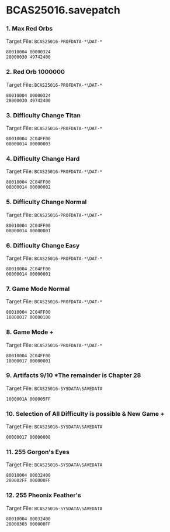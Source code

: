# BCAS25016.savepatch

### 1. Max Red Orbs

Target File: `BCAS25016-PROFDATA-*\DAT-*`

```
80010004 00000324
28000030 49742400
```

### 2. Red Orb 1000000

Target File: `BCAS25016-PROFDATA-*\DAT-*`

```
80010004 00000324
28000030 49742400
```

### 3. Difficulty Change Titan

Target File: `BCAS25016-PROFDATA-*\DAT-*`

```
80010004 2C04FF00
08000014 00000003
```

### 4. Difficulty Change Hard

Target File: `BCAS25016-PROFDATA-*\DAT-*`

```
80010004 2C04FF00
08000014 00000002
```

### 5. Difficulty Change Normal

Target File: `BCAS25016-PROFDATA-*\DAT-*`

```
80010004 2C04FF00
08000014 00000001
```

### 6. Difficulty Change Easy

Target File: `BCAS25016-PROFDATA-*\DAT-*`

```
80010004 2C04FF00
08000014 00000001
```

### 7. Game Mode Normal

Target File: `BCAS25016-PROFDATA-*\DAT-*`

```
80010004 2C04FF00
18000017 00000100
```

### 8. Game Mode +

Target File: `BCAS25016-PROFDATA-*\DAT-*`

```
80010004 2C04FF00
18000017 00000001
```

### 9. Artifacts 9/10 *The remainder is Chapter 28

Target File: `BCAS25016-SYSDATA\SAVEDATA`

```
1000001A 000005FF
```

### 10. Selection of All Difficulty is possible & New Game +

Target File: `BCAS25016-SYSDATA\SAVEDATA`

```
00000017 00000008
```

### 11. 255 Gorgon's Eyes

Target File: `BCAS25016-SYSDATA\SAVEDATA`

```
80010004 00032400
280002FF 000000FF
```

### 12. 255 Pheonix Feather's

Target File: `BCAS25016-SYSDATA\SAVEDATA`

```
80010004 00032400
28000303 000000FF
```

